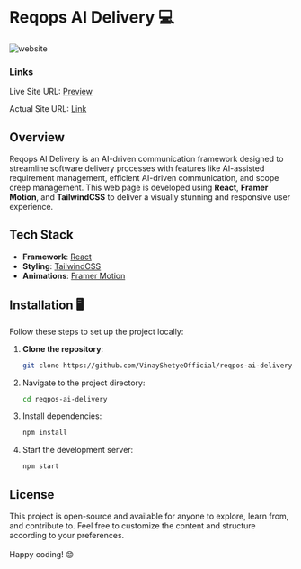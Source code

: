 # Reqops AI Delivery 💻

![website](https://github.com/user-attachments/assets/46d52cca-4415-40ce-9766-48f96b69d3c3)


### Links

Live Site URL: [Preview](https://677c389e4c89e548816cbdd6--astonishing-madeleine-5e9a31.netlify.app/)

Actual Site URL: [Link](https://reqops.com/)

## Overview

Reqops AI Delivery is an AI-driven communication framework designed to streamline software delivery processes with features like AI-assisted requirement management, efficient AI-driven communication, and scope creep management. This web page is developed using **React**, **Framer Motion**, and **TailwindCSS** to deliver a visually stunning and responsive user experience.

## Tech Stack

- **Framework**: [React](https://reactjs.org/)
- **Styling**: [TailwindCSS](https://tailwindcss.com/)
- **Animations**: [Framer Motion](https://www.framer.com/motion/)

## Installation 🖥️

Follow these steps to set up the project locally:

1. **Clone the repository**:

   ```bash
   git clone https://github.com/VinayShetyeOfficial/reqpos-ai-delivery.git
   ```

2. Navigate to the project directory:

   ```bash
   cd reqpos-ai-delivery
   ```

3. Install dependencies:

   ```bash
   npm install
   ```

4. Start the development server:
   ```bash
   npm start
   ```

## License

This project is open-source and available for anyone to explore, learn from, and contribute to.
Feel free to customize the content and structure according to your preferences. <br><br> Happy coding! 😊

